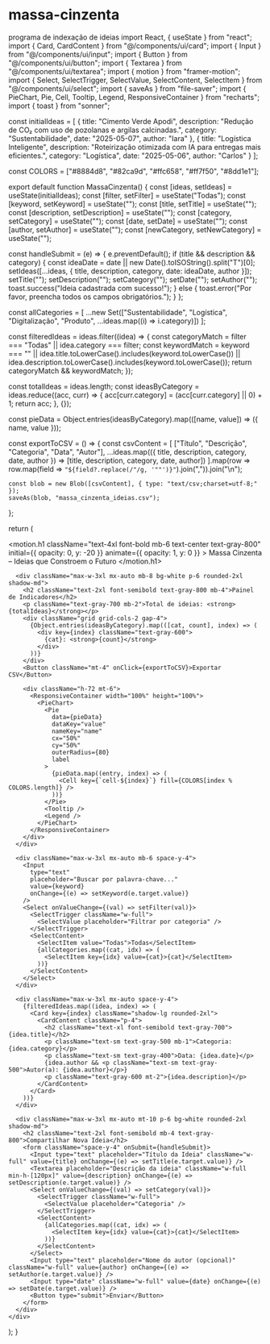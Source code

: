 # massa-cinzenta
programa de indexação de ideias
import React, { useState } from "react";
import { Card, CardContent } from "@/components/ui/card";
import { Input } from "@/components/ui/input";
import { Button } from "@/components/ui/button";
import { Textarea } from "@/components/ui/textarea";
import { motion } from "framer-motion";
import { Select, SelectTrigger, SelectValue, SelectContent, SelectItem } from "@/components/ui/select";
import { saveAs } from "file-saver";
import { PieChart, Pie, Cell, Tooltip, Legend, ResponsiveContainer } from "recharts";
import { toast } from "sonner";

const initialIdeas = [
  {
    title: "Cimento Verde Apodi",
    description: "Redução de CO₂ com uso de pozolanas e argilas calcinadas.",
    category: "Sustentabilidade",
    date: "2025-05-07",
    author: "Iara"
  },
  {
    title: "Logística Inteligente",
    description: "Roteirização otimizada com IA para entregas mais eficientes.",
    category: "Logística",
    date: "2025-05-06",
    author: "Carlos"
  }
];

const COLORS = ["#8884d8", "#82ca9d", "#ffc658", "#ff7f50", "#8dd1e1"];

export default function MassaCinzenta() {
  const [ideas, setIdeas] = useState(initialIdeas);
  const [filter, setFilter] = useState("Todas");
  const [keyword, setKeyword] = useState("");
  const [title, setTitle] = useState("");
  const [description, setDescription] = useState("");
  const [category, setCategory] = useState("");
  const [date, setDate] = useState("");
  const [author, setAuthor] = useState("");
  const [newCategory, setNewCategory] = useState("");

  const handleSubmit = (e) => {
    e.preventDefault();
    if (title && description && category) {
      const ideaDate = date || new Date().toISOString().split("T")[0];
      setIdeas([...ideas, { title, description, category, date: ideaDate, author }]);
      setTitle("");
      setDescription("");
      setCategory("");
      setDate("");
      setAuthor("");
      toast.success("Ideia cadastrada com sucesso!");
    } else {
      toast.error("Por favor, preencha todos os campos obrigatórios.");
    }
  };

  const allCategories = [
    ...new Set(["Sustentabilidade", "Logística", "Digitalização", "Produto", ...ideas.map((i) => i.category)])
  ];

  const filteredIdeas = ideas.filter((idea) => {
    const categoryMatch = filter === "Todas" || idea.category === filter;
    const keywordMatch = keyword === "" || idea.title.toLowerCase().includes(keyword.toLowerCase()) || idea.description.toLowerCase().includes(keyword.toLowerCase());
    return categoryMatch && keywordMatch;
  });

  const totalIdeas = ideas.length;
  const ideasByCategory = ideas.reduce((acc, curr) => {
    acc[curr.category] = (acc[curr.category] || 0) + 1;
    return acc;
  }, {});

  const pieData = Object.entries(ideasByCategory).map(([name, value]) => ({ name, value }));

  const exportToCSV = () => {
    const csvContent = [
      ["Título", "Descrição", "Categoria", "Data", "Autor"],
      ...ideas.map(({ title, description, category, date, author }) => [title, description, category, date, author])
    ].map(row => row.map(field => `"${field?.replace(/"/g, '""')}"`).join(",")).join("\n");

    const blob = new Blob([csvContent], { type: "text/csv;charset=utf-8;" });
    saveAs(blob, "massa_cinzenta_ideias.csv");
  };

  return (
    <div className="min-h-screen bg-gray-100 p-8">
      <motion.h1
        className="text-4xl font-bold mb-6 text-center text-gray-800"
        initial={{ opacity: 0, y: -20 }}
        animate={{ opacity: 1, y: 0 }}
      >
        Massa Cinzenta – Ideias que Constroem o Futuro
      </motion.h1>

      <div className="max-w-3xl mx-auto mb-8 bg-white p-6 rounded-2xl shadow-md">
        <h2 className="text-2xl font-semibold text-gray-800 mb-4">Painel de Indicadores</h2>
        <p className="text-gray-700 mb-2">Total de ideias: <strong>{totalIdeas}</strong></p>
        <div className="grid grid-cols-2 gap-4">
          {Object.entries(ideasByCategory).map(([cat, count], index) => (
            <div key={index} className="text-gray-600">
              {cat}: <strong>{count}</strong>
            </div>
          ))}
        </div>
        <Button className="mt-4" onClick={exportToCSV}>Exportar CSV</Button>

        <div className="h-72 mt-6">
          <ResponsiveContainer width="100%" height="100%">
            <PieChart>
              <Pie
                data={pieData}
                dataKey="value"
                nameKey="name"
                cx="50%"
                cy="50%"
                outerRadius={80}
                label
              >
                {pieData.map((entry, index) => (
                  <Cell key={`cell-${index}`} fill={COLORS[index % COLORS.length]} />
                ))}
              </Pie>
              <Tooltip />
              <Legend />
            </PieChart>
          </ResponsiveContainer>
        </div>
      </div>

      <div className="max-w-3xl mx-auto mb-6 space-y-4">
        <Input
          type="text"
          placeholder="Buscar por palavra-chave..."
          value={keyword}
          onChange={(e) => setKeyword(e.target.value)}
        />
        <Select onValueChange={(val) => setFilter(val)}>
          <SelectTrigger className="w-full">
            <SelectValue placeholder="Filtrar por categoria" />
          </SelectTrigger>
          <SelectContent>
            <SelectItem value="Todas">Todas</SelectItem>
            {allCategories.map((cat, idx) => (
              <SelectItem key={idx} value={cat}>{cat}</SelectItem>
            ))}
          </SelectContent>
        </Select>
      </div>

      <div className="max-w-3xl mx-auto space-y-4">
        {filteredIdeas.map((idea, index) => (
          <Card key={index} className="shadow-lg rounded-2xl">
            <CardContent className="p-4">
              <h2 className="text-xl font-semibold text-gray-700">{idea.title}</h2>
              <p className="text-sm text-gray-500 mb-1">Categoria: {idea.category}</p>
              <p className="text-sm text-gray-400">Data: {idea.date}</p>
              {idea.author && <p className="text-sm text-gray-500">Autor(a): {idea.author}</p>}
              <p className="text-gray-600 mt-2">{idea.description}</p>
            </CardContent>
          </Card>
        ))}
      </div>

      <div className="max-w-3xl mx-auto mt-10 p-6 bg-white rounded-2xl shadow-md">
        <h2 className="text-2xl font-semibold mb-4 text-gray-800">Compartilhar Nova Ideia</h2>
        <form className="space-y-4" onSubmit={handleSubmit}>
          <Input type="text" placeholder="Título da Ideia" className="w-full" value={title} onChange={(e) => setTitle(e.target.value)} />
          <Textarea placeholder="Descrição da ideia" className="w-full min-h-[120px]" value={description} onChange={(e) => setDescription(e.target.value)} />
          <Select onValueChange={(val) => setCategory(val)}>
            <SelectTrigger className="w-full">
              <SelectValue placeholder="Categoria" />
            </SelectTrigger>
            <SelectContent>
              {allCategories.map((cat, idx) => (
                <SelectItem key={idx} value={cat}>{cat}</SelectItem>
              ))}
            </SelectContent>
          </Select>
          <Input type="text" placeholder="Nome do autor (opcional)" className="w-full" value={author} onChange={(e) => setAuthor(e.target.value)} />
          <Input type="date" className="w-full" value={date} onChange={(e) => setDate(e.target.value)} />
          <Button type="submit">Enviar</Button>
        </form>
      </div>
    </div>
  );
}
